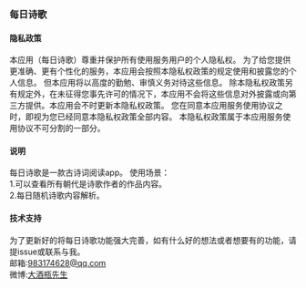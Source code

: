 ### 每日诗歌

#### 隐私政策
本应用（每日诗歌）尊重并保护所有使用服务用户的个人隐私权。
为了给您提供更准确、更有个性化的服务，本应用会按照本隐私权政策的规定使用和披露您的个人信息。
但本应用将以高度的勤勉、审慎义务对待这些信息。
除本隐私权政策另有规定外，在未征得您事先许可的情况下，本应用不会将这些信息对外披露或向第三方提供。本应用会不时更新本隐私权政策。 
您在同意本应用服务使用协议之时，即视为您已经同意本隐私权政策全部内容。
本隐私权政策属于本应用服务使用协议不可分割的一部分。


#### 说明
每日诗歌是一款古诗词阅读app。
使用场景：  
1.可以查看所有朝代是诗歌作者的作品内容。  
2.每日随机诗歌内容解析。  

#### 技术支持
为了更新好的将每日诗歌功能强大完善，如有什么好的想法或者想要有的功能，请提issue或联系与我。  
邮箱:983174628@qq.com  
微博:[大酒瓶先生](https://weibo.com/3223832994/profile?topnav=1&wvr=6)



